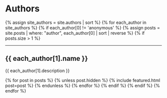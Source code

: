 ---
---

# Authors

<section class="author-list">
{% assign site_authors = site.authors | sort %}
{% for each_author in site_authors %}
  {% if each_author[0] != 'anonymous' %}
    {% assign posts = site.posts | where: "author", each_author[0] | sort | reverse %}
    {% if posts.size > 1 %}
      <hr />
      <h2 id="{{ each_author[0] }}">{{ each_author[1].name }}</h2>
      <p>{{ each_author[1].description }}</p>
      {% for post in posts %}
        {% unless post.hidden %}
          {% include featured.html post=post %}
        {% endunless %}
      {% endfor %}
    {% endif %}
  {% endif %}
{% endfor %}
</section>

